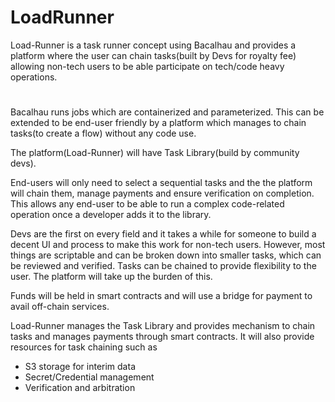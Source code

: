 # LoadRunner

Load-Runner is a task runner concept using Bacalhau and provides a platform where the user can chain tasks(built by Devs for royalty fee) allowing non-tech users to be able participate on tech/code heavy operations.

#    
    
    

Bacalhau runs jobs which are containerized and parameterized. This can be extended to be end-user friendly by a platform which manages to chain tasks(to create a flow) without any code use.

The platform(Load-Runner) will have Task Library(build by community devs).

End-users will only need to select a sequential tasks and the the platform will chain them, manage payments and ensure verification on completion. This allows any end-user to be able to run a complex code-related operation once a developer adds it to the library.

Devs are the first on every field and it takes a while for someone to build a decent UI and process to make this work for non-tech users. However, most things are scriptable and can be broken down into smaller tasks, which can be reviewed and verified. Tasks can be chained to provide flexibility to the user. The platform will take up the burden of this.

Funds will be held in smart contracts and will use a bridge for payment to avail off-chain services.

Load-Runner manages the Task Library and provides mechanism to chain tasks and manages payments through smart contracts. It will also provide resources for task chaining such as

- S3 storage for interim data
- Secret/Credential management
- Verification and arbitration
